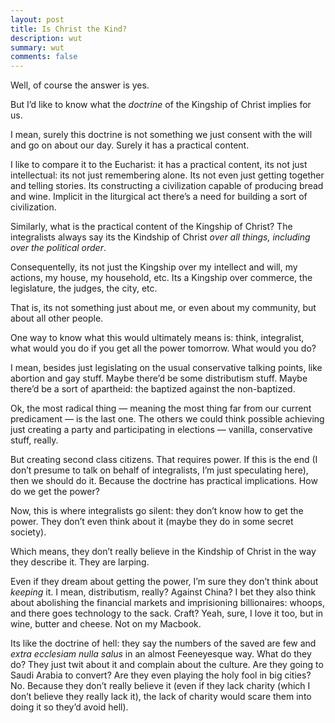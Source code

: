 ```yaml
---
layout: post
title: Is Christ the Kind?
description: wut
summary: wut
comments: false
---
```


Well, of course the answer is yes.

But I’d like to know what the *doctrine* of the Kingship of Christ implies for us.

I mean, surely this doctrine is not something we just consent with the will and go on about our day. Surely it has a practical content.

I like to compare it to the Eucharist: it has a practical content, its not just intellectual: its not just remembering alone. Its not even just getting together and telling stories. Its constructing a civilization capable of producing bread and wine. Implicit in the liturgical act there’s a need for building a sort of civilization.

Similarly, what is the practical content of the Kingship of Christ? The integralists always say its the Kindship of Christ *over all things, including over the political order*.

Consequentelly, its not just the Kingship over my intellect and will, my actions, my house, my household, etc. Its a Kingship over commerce, the legislature, the judges, the city, etc.

That is, its not something just about me, or even about my community, but about all other people.

One way to know what this would ultimately means is: think, integralist, what would you do if you get all the power tomorrow. What would you do?

I mean, besides just legislating on the usual conservative talking points, like abortion and gay stuff. Maybe there’d be some distributism stuff. Maybe there’d be a sort of apartheid: the baptized against the non-baptized.

Ok, the most radical thing — meaning the most thing far from our current predicament — is the last one. The others we could think possible achieving just creating a party and participating in elections — vanilla, conservative stuff, really.

But creating second class citizens. That requires power. If this is the end (I don’t presume to talk on behalf of integralists, I’m just speculating here), then we should do it. Because the doctrine has practical implications. How do we get the power?

Now, this is where integralists go silent: they don’t know how to get the power. They don’t even think about it (maybe they do in some secret society).

Which means, they don’t really believe in the Kindship of Christ in the way they describe it. They are larping.

Even if they dream about getting the power, I’m sure they don’t think about *keeping* it. I mean, distributism, really? Against China? I bet they also think about abolishing the financial markets and imprisioning billionaires: whoops, and there goes technology to the sack. Craft? Yeah, sure, I love it too, but in wine, butter and cheese. Not on my Macbook.

Its like the doctrine of hell: they say the numbers of the saved are few and *extra ecclesiam nulla salus* in an almost Feeneyesque way. What do they do? They just twit about it and complain about the culture. Are they going to Saudi Arabia to convert? Are they even playing the holy fool in big cities? No. Because they don’t really believe it (even if they lack charity (which I don’t believe they really lack it), the lack of charity would scare them into doing it so they’d avoid hell).
